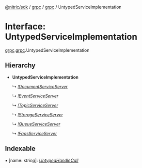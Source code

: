 [@nitric/sdk](../README.md) / [grpc](../modules/grpc.md) / [grpc](../modules/grpc.grpc-1.md) / UntypedServiceImplementation

# Interface: UntypedServiceImplementation

[grpc](../modules/grpc.md).[grpc](../modules/grpc.grpc-1.md).UntypedServiceImplementation

## Hierarchy

* **UntypedServiceImplementation**

  ↳ [*IDocumentServiceServer*](grpc.document.idocumentserviceserver.md)

  ↳ [*IEventServiceServer*](grpc.event.ieventserviceserver.md)

  ↳ [*ITopicServiceServer*](grpc.event.itopicserviceserver.md)

  ↳ [*IStorageServiceServer*](grpc.storage.istorageserviceserver.md)

  ↳ [*IQueueServiceServer*](grpc.queue.iqueueserviceserver.md)

  ↳ [*IFaasServiceServer*](grpc.faas.ifaasserviceserver.md)

## Indexable

▪ [name: *string*]: [*UntypedHandleCall*](../modules/grpc.grpc-1.md#untypedhandlecall)
